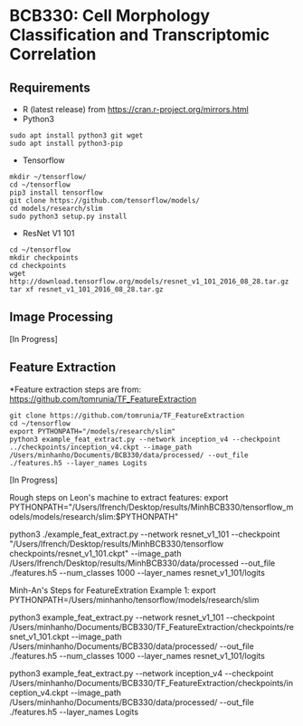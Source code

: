 # BCB330: Cell Morphology Classification and Transcriptomic Correlation

## Requirements
* R (latest release) from https://cran.r-project.org/mirrors.html
* Python3
```
sudo apt install python3 git wget
sudo apt install python3-pip
```
* Tensorflow
```
mkdir ~/tensorflow/
cd ~/tensorflow
pip3 install tensorflow
git clone https://github.com/tensorflow/models/
cd models/research/slim
sudo python3 setup.py install
```
* ResNet V1 101
```
cd ~/tensorflow
mkdir checkpoints
cd checkpoints
wget http://download.tensorflow.org/models/resnet_v1_101_2016_08_28.tar.gz
tar xf resnet_v1_101_2016_08_28.tar.gz
```

## Image Processing
[In Progress]

## Feature Extraction
*Feature extraction steps are from: https://github.com/tomrunia/TF_FeatureExtraction
```
git clone https://github.com/tomrunia/TF_FeatureExtraction
cd ~/tensorflow
export PYTHONPATH="/models/research/slim"
python3 example_feat_extract.py --network inception_v4 --checkpoint ../checkpoints/inception_v4.ckpt --image_path /Users/minhanho/Documents/BCB330/data/processed/ --out_file ./features.h5 --layer_names Logits
```
[In Progress]

Rough steps on Leon's machine to extract features:
export PYTHONPATH="/Users/lfrench/Desktop/results/MinhBCB330/tensorflow_models/models/research/slim:$PYTHONPATH"

python3 ./example_feat_extract.py --network resnet_v1_101 --checkpoint "/Users/lfrench/Desktop/results/MinhBCB330/tensorflow checkpoints/resnet_v1_101.ckpt" --image_path /Users/lfrench/Desktop/results/MinhBCB330/data/processed --out_file ./features.h5 --num_classes 1000  --layer_names resnet_v1_101/logits

Minh-An's Steps for FeatureExtration Example 1:
export PYTHONPATH=/Users/minhanho/tensorflow/models/research/slim

python3 example_feat_extract.py --network resnet_v1_101 --checkpoint /Users/minhanho/Documents/BCB330/TF_FeatureExtraction/checkpoints/resnet_v1_101.ckpt --image_path /Users/minhanho/Documents/BCB330/data/processed/ --out_file ./features.h5 --num_classes 1000 --layer_names resnet_v1_101/logits

python3 example_feat_extract.py --network inception_v4 --checkpoint /Users/minhanho/Documents/BCB330/TF_FeatureExtraction/checkpoints/inception_v4.ckpt --image_path /Users/minhanho/Documents/BCB330/data/processed/ --out_file ./features.h5 --layer_names Logits
